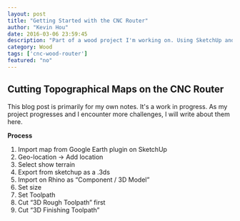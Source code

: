 ```yaml
---
layout: post
title: "Getting Started with the CNC Router"
author: "Kevin Hou"
date: 2016-03-06 23:59:45
description: "Part of a wood project I'm working on. Using SketchUp and Aspire to prepare the CNC cutpath."
category: Wood
tags: ['cnc-wood-router']
featured: "no"
---
```

<h2>Cutting Topographical Maps on the CNC Router</h2>
<p>This blog post is primarily for my own notes. It's a work in progress. As my project progresses and I encounter more challenges, I will write about them here.</p>

<b>Process</b>
<ol>
  <li>Import map from Google Earth plugin on SketchUp</li>
  <li>Geo-location → Add location</li>
  <li>Select show terrain</li>
  <li>Export from sketchup as a .3ds</li>
  <li>Import on Rhino as “Component / 3D Model”</li>
  <li>Set size</li>
  <li>Set Toolpath</li>
  <li>Cut “3D Rough Toolpath” first</li>
  <li>Cut “3D Finishing Toolpath”</li>
</ol>
